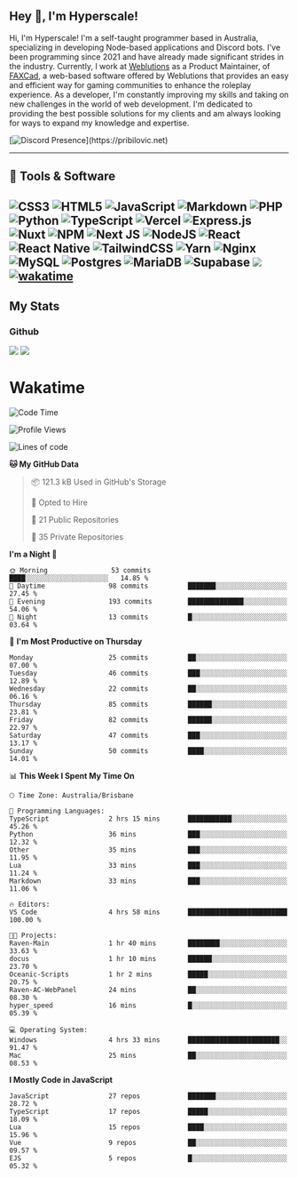 ## Hey 👋, I'm Hyperscale!

Hi, I'm Hyperscale! I'm a self-taught programmer based in Australia, specializing in developing Node-based applications and Discord bots. I've been programming since 2021 and have already made significant strides in the industry. Currently, I work at [Weblutions](https://weblutions.com) as a Product Maintainer, of [FAXCad](https://weblutions.com/store/faxcad), a web-based software offered by Weblutions that provides an easy and efficient way for gaming communities to enhance the roleplay experience. As a developer, I'm constantly improving my skills and taking on new challenges in the world of web development. I'm dedicated to providing the best possible solutions for my clients and am always looking for ways to expand my knowledge and expertise.

[![Discord Presence](https://lanyard.cnrad.dev/api/906061699562475581?=idleMessage=:Just%Chillin%With%My%Kangaroo!)](https://pribilovic.net)

<p align="center">
<a href="https://github.com/Hyperscale1">
</a>
</p>

---
## 🔧 Tools & Software

![CSS3](https://img.shields.io/badge/css3-%231572B6.svg?style=for-the-badge&logo=css3&logoColor=white) ![HTML5](https://img.shields.io/badge/html5-%23E34F26.svg?style=for-the-badge&logo=html5&logoColor=white) ![JavaScript](https://img.shields.io/badge/javascript-%23323330.svg?style=for-the-badge&logo=javascript&logoColor=%23F7DF1E)  ![Markdown](https://img.shields.io/badge/markdown-%23000000.svg?style=for-the-badge&logo=markdown&logoColor=white) ![PHP](https://img.shields.io/badge/php-%23777BB4.svg?style=for-the-badge&logo=php&logoColor=white) ![Python](https://img.shields.io/badge/python-3670A0?style=for-the-badge&logo=python&logoColor=ffdd54) ![TypeScript](https://img.shields.io/badge/typescript-%23007ACC.svg?style=for-the-badge&logo=typescript&logoColor=white) ![Vercel](https://img.shields.io/badge/vercel-%23000000.svg?style=for-the-badge&logo=vercel&logoColor=white) ![Express.js](https://img.shields.io/badge/express.js-%23404d59.svg?style=for-the-badge&logo=express&logoColor=%2361DAFB) ![Nuxt](https://img.shields.io/badge/Nuxt-%23404d59.svg?style=for-the-badge&logo=nuxtdotjs&logoColor=%02dc82)  ![NPM](https://img.shields.io/badge/NPM-%23000000.svg?style=for-the-badge&logo=npm&logoColor=white) ![Next JS](https://img.shields.io/badge/Next-black?style=for-the-badge&logo=next.js&logoColor=white) ![NodeJS](https://img.shields.io/badge/node.js-6DA55F?style=for-the-badge&logo=node.js&logoColor=white) ![React](https://img.shields.io/badge/react-%2320232a.svg?style=for-the-badge&logo=react&logoColor=%2361DAFB) ![React Native](https://img.shields.io/badge/react_native-%2320232a.svg?style=for-the-badge&logo=react&logoColor=%2361DAFB) ![TailwindCSS](https://img.shields.io/badge/tailwindcss-%2338B2AC.svg?style=for-the-badge&logo=tailwind-css&logoColor=white) ![Yarn](https://img.shields.io/badge/yarn-%232C8EBB.svg?style=for-the-badge&logo=yarn&logoColor=white) ![Nginx](https://img.shields.io/badge/nginx-%23009639.svg?style=for-the-badge&logo=nginx&logoColor=white) ![MySQL](https://img.shields.io/badge/mysql-%2300f.svg?style=for-the-badge&logo=mysql&logoColor=white) ![Postgres](https://img.shields.io/badge/postgres-%23316192.svg?style=for-the-badge&logo=postgresql&logoColor=white) ![MariaDB](https://img.shields.io/badge/mariadb-%23316192.svg?style=for-the-badge&logo=mariadb&logoColor=white) ![Supabase](https://img.shields.io/badge/Supabase-3ECF8E?style=for-the-badge&logo=supabase&logoColor=white) ![](https://img.shields.io/badge/Ubuntu-E95420?style=for-the-badge&logo=ubuntu&logoColor=white) [![wakatime](https://wakatime.com/badge/user/6e098b16-30e8-493e-bf77-598fafbb912d.svg?style=for-the-badge)](https://wakatime.com/@6e098b16-30e8-493e-bf77-598fafbb912d) 
---
## My Stats

### Github
![](https://github-readme-stats.vercel.app/api?username=Hyperscale1&theme=blue-green)
![](https://github-readme-stats.vercel.app/api/top-langs/?username=Hyperscale1&theme=blue-green)

# Wakatime
<!--START_SECTION:waka-->
![Code Time](http://img.shields.io/badge/Code%20Time-914%20hrs%2056%20mins-blue)

![Profile Views](http://img.shields.io/badge/Profile%20Views-5-blue)

![Lines of code](https://img.shields.io/badge/From%20Hello%20World%20I%27ve%20Written-2.2%20million%20lines%20of%20code-blue)

**🐱 My GitHub Data** 

> 📦 121.3 kB Used in GitHub's Storage 
 > 
> 💼 Opted to Hire
 > 
> 📜 21 Public Repositories 
 > 
> 🔑 35 Private Repositories 
 > 
**I'm a Night 🦉** 

```text
🌞 Morning                53 commits          ████░░░░░░░░░░░░░░░░░░░░░   14.85 % 
🌆 Daytime                98 commits          ███████░░░░░░░░░░░░░░░░░░   27.45 % 
🌃 Evening                193 commits         ██████████████░░░░░░░░░░░   54.06 % 
🌙 Night                  13 commits          █░░░░░░░░░░░░░░░░░░░░░░░░   03.64 % 
```
📅 **I'm Most Productive on Thursday** 

```text
Monday                   25 commits          ██░░░░░░░░░░░░░░░░░░░░░░░   07.00 % 
Tuesday                  46 commits          ███░░░░░░░░░░░░░░░░░░░░░░   12.89 % 
Wednesday                22 commits          ██░░░░░░░░░░░░░░░░░░░░░░░   06.16 % 
Thursday                 85 commits          ██████░░░░░░░░░░░░░░░░░░░   23.81 % 
Friday                   82 commits          ██████░░░░░░░░░░░░░░░░░░░   22.97 % 
Saturday                 47 commits          ███░░░░░░░░░░░░░░░░░░░░░░   13.17 % 
Sunday                   50 commits          ████░░░░░░░░░░░░░░░░░░░░░   14.01 % 
```


📊 **This Week I Spent My Time On** 

```text
🕑︎ Time Zone: Australia/Brisbane

💬 Programming Languages: 
TypeScript               2 hrs 15 mins       ███████████░░░░░░░░░░░░░░   45.26 % 
Python                   36 mins             ███░░░░░░░░░░░░░░░░░░░░░░   12.32 % 
Other                    35 mins             ███░░░░░░░░░░░░░░░░░░░░░░   11.95 % 
Lua                      33 mins             ███░░░░░░░░░░░░░░░░░░░░░░   11.24 % 
Markdown                 33 mins             ███░░░░░░░░░░░░░░░░░░░░░░   11.06 % 

🔥 Editors: 
VS Code                  4 hrs 58 mins       █████████████████████████   100.00 % 

🐱‍💻 Projects: 
Raven-Main               1 hr 40 mins        ████████░░░░░░░░░░░░░░░░░   33.63 % 
docus                    1 hr 10 mins        ██████░░░░░░░░░░░░░░░░░░░   23.70 % 
Oceanic-Scripts          1 hr 2 mins         █████░░░░░░░░░░░░░░░░░░░░   20.75 % 
Raven-AC-WebPanel        24 mins             ██░░░░░░░░░░░░░░░░░░░░░░░   08.30 % 
hyper_speed              16 mins             █░░░░░░░░░░░░░░░░░░░░░░░░   05.39 % 

💻 Operating System: 
Windows                  4 hrs 33 mins       ███████████████████████░░   91.47 % 
Mac                      25 mins             ██░░░░░░░░░░░░░░░░░░░░░░░   08.53 % 
```

**I Mostly Code in JavaScript** 

```text
JavaScript               27 repos            ███████░░░░░░░░░░░░░░░░░░   28.72 % 
TypeScript               17 repos            █████░░░░░░░░░░░░░░░░░░░░   18.09 % 
Lua                      15 repos            ████░░░░░░░░░░░░░░░░░░░░░   15.96 % 
Vue                      9 repos             ██░░░░░░░░░░░░░░░░░░░░░░░   09.57 % 
EJS                      5 repos             █░░░░░░░░░░░░░░░░░░░░░░░░   05.32 % 
```




<!--END_SECTION:waka-->
